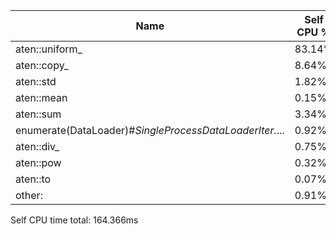 | Name                                                   | Self CPU % | Self CPU   | CPU total % | CPU total   | CPU time avg | # of Calls |
|--------------------------------------------------------|------------|------------|-------------|-------------|--------------|------------|
| aten::uniform_                                        | 83.14%     | 136.646ms  | 83.14%      | 136.646ms   | 2.847ms      | 48         |
| aten::copy_                                           | 8.64%      | 14.208ms   | 8.64%       | 14.208ms    | 136.615us    | 104        |
| aten::std                                             | 1.82%      | 2.986ms    | 5.74%       | 9.428ms     | 471.400us    | 20         |
| aten::mean                                            | 0.15%      | 253.000us  | 3.85%       | 6.334ms     | 287.909us    | 22         |
| aten::sum                                             | 3.34%      | 5.484ms    | 3.46%       | 5.691ms     | 284.550us    | 20         |
| enumerate(DataLoader)#_SingleProcessDataLoaderIter._...| 0.92%      | 1.507ms    | 1.03%       | 1.687ms     | 843.500us    | 2          |
| aten::div_                                            | 0.75%      | 1.233ms    | 0.89%       | 1.469ms     | 23.694us     | 62         |
| aten::pow                                             | 0.32%      | 533.000us  | 0.33%       | 535.000us   | 26.750us     | 20         |
| aten::to                                              | 0.07%      | 107.000us  | 0.22%       | 359.000us   | 2.287us      | 157        |
| other:                                                 | 0.91%      | 1.495ms    | 1.51%       | 2.478ms     | 108.204us    | 23         |

Self CPU time total: 164.366ms
